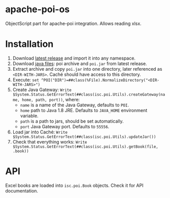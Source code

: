 # apache-poi-os
ObjectScript part for apache-poi integration. Allows reading xlsx.

# Installation

1. Download [latest release](https://github.com/intersystems-ru/apache-poi-os/releases) and import it into any namespace.
2. Download [java files](https://github.com/intersystems-ru/apache-poi/releases): poi archive and `poi.jar` from latest release.
3. Extract archive and copy `poi.jar` into one directory, later referenced as `<DIR-WITH-JARS>`. Caché should have access to this directory. 
4. Execute: `set ^POI("DIR")=##class(%File).NormalizeDirectory("<DIR-WITH-JARS>")`
5. Create Java Gateway: `Write $System.Status.GetErrorText(##class(isc.poi.Utils).createGateway(name, home, path, port))`, where:
   - `name` is a name of the Java Gateway, defaults to `POI`.
   - `home` path to Java 1.8 JRE. Defaults to `JAVA_HOME` environment variable.
   - `path` is a path to jars, should be set automatically.
   - `port` Java Gateway port. Defaults to `55556`.
6. Load jar into Caché: `Write $System.Status.GetErrorText(##class(isc.poi.Utils).updateJar())`
7. Check that everything works: `Write $System.Status.GetErrorText(##class(isc.poi.Utils).getBook(file, .book))`

# API 

Excel books are loaded into `isc.poi.Book` objects. Check it for API documentation.
